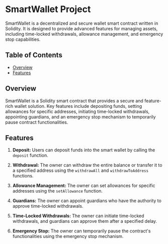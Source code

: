 # SmartWallet Project

SmartWallet is a decentralized and secure wallet smart contract written in Solidity. It is designed to provide advanced features for managing assets, including time-locked withdrawals, allowance management, and emergency stop capabilities.

## Table of Contents

- [Overview](#overview)
- [Features](#features)

## Overview

SmartWallet is a Solidity smart contract that provides a secure and feature-rich wallet solution. Key features include depositing funds, setting allowances for specific addresses, initiating time-locked withdrawals, appointing guardians, and an emergency stop mechanism to temporarily pause contract functionalities.

## Features

1. **Deposit:** Users can deposit funds into the smart wallet by calling the `deposit` function.

2. **Withdrawal:** The owner can withdraw the entire balance or transfer it to a specified address using the `withdrawAll` and `withdrawToAddress` functions.

3. **Allowance Management:** The owner can set allowances for specific addresses using the `setAllowance` function.

4. **Guardians:** The owner can appoint guardians who have the authority to approve time-locked withdrawals.

5. **Time-Locked Withdrawals:** The owner can initiate time-locked withdrawals, and guardians can approve them after a specified delay.

6. **Emergency Stop:** The owner can temporarily pause the contract's functionalities using the emergency stop mechanism.
